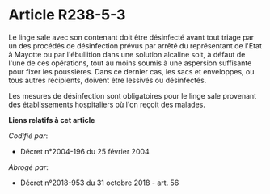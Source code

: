 # Article R238-5-3

Le linge sale avec son contenant doit être désinfecté avant tout triage par un des procédés de désinfection prévus par arrêté
du représentant de l'Etat à Mayotte ou par l'ébullition dans une solution alcaline soit, à défaut de l'une de ces opérations,
tout au moins soumis à une aspersion suffisante pour fixer les poussières. Dans ce dernier cas, les sacs et enveloppes, ou
tous autres récipients, doivent être lessivés ou désinfectés.

Les mesures de désinfection sont obligatoires pour le linge sale provenant des établissements hospitaliers où l'on reçoit des
malades.

**Liens relatifs à cet article**

_Codifié par_:

  - Décret n°2004-196 du 25 février 2004

_Abrogé par_:

  - Décret n°2018-953 du 31 octobre 2018 - art. 56
